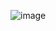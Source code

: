 ![image](https://github.com/CllsPy/CllTorch-Blog/assets/96326019/6983d157-3d97-491b-85e5-e460c0042b9f)
